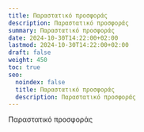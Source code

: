 ```yaml
---
title: Παραστατικό προσφοράς
description: Παραστατικό προσφοράς
summary: Παραστατικό προσφοράς
date: 2024-10-30T14:22:00+02:00
lastmod: 2024-10-30T14:22:00+02:00
draft: false
weight: 450
toc: true
seo:
  noindex: false
  title: Παραστατικό προσφοράς
  description: Παραστατικό προσφοράς
---
```

Παραστατικό προσφοράς
